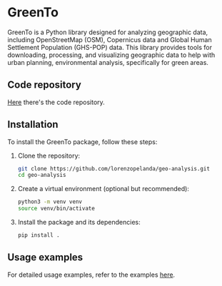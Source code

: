 <link rel="stylesheet" href="assets/css/style.css">

# GreenTo

GreenTo is a Python library designed for analyzing geographic data, including OpenStreetMap (OSM), Copernicus data and Global Human Settlement Population (GHS-POP) data. This library provides tools for downloading, processing, and visualizing geographic data to help with urban planning, environmental analysis, specifically for green areas.

## Code repository

[Here](https://github.com/lorenzopelanda/geo-analysis) there's the code repository.


## Installation

To install the GreenTo package, follow these steps:

1. Clone the repository:
    ```sh
    git clone https://github.com/lorenzopelanda/geo-analysis.git
    cd geo-analysis
    ```

2. Create a virtual environment (optional but recommended):
    ```sh
    python3 -m venv venv
    source venv/bin/activate
    ```

3. Install the package and its dependencies:
    ```sh
    pip install .
    ```

## Usage examples

For detailed usage examples, refer to the examples [here](EXAMPLES.md).

